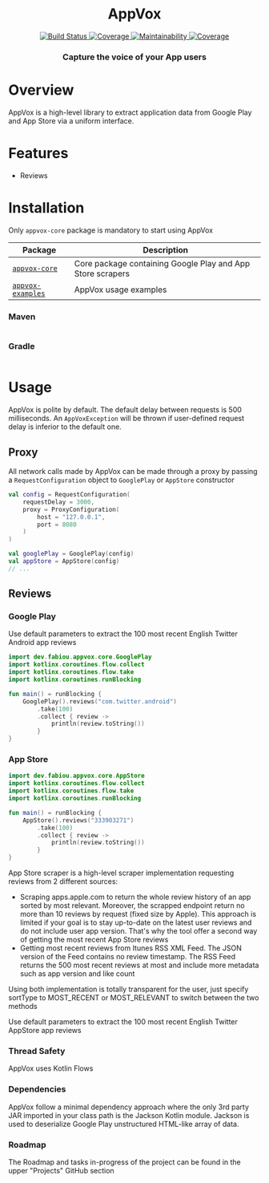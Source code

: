<h1 align="center">
  AppVox
</h1>

<p align="center">
    <a href="https://travis-ci.com/fabiouu/AppVox">
        <img src="https://travis-ci.com/fabiouu/AppVox.svg?branch=master" alt="Build Status" />
    </a>
    <a href="Kotlin">
        <img src="https://img.shields.io/badge/Kotlin-1.4.21-blue.svg" alt="Coverage" />
    </a>
    <a href="https://codeclimate.com/github/fabiouu/AppVox/maintainability">
        <img src="https://api.codeclimate.com/v1/badges/6f0c3287d031b4f431ea/maintainability" alt="Maintainability" />
    </a>
    <a href="https://codecov.io/gh/fabiouu/AppVox">
        <img src="https://codecov.io/gh/fabiouu/AppVox/branch/master/graph/badge.svg?token=AVB2DO0H4J" alt="Coverage" />
    </a>
</p>

<h3 align="center">
  Capture the voice of your App users
</h3>

# Overview
AppVox is a high-level library to extract application data from Google Play and App Store via a uniform interface.

# Features
 - Reviews

# Installation
Only `appvox-core` package is mandatory to start using AppVox

| Package | Description |
|----------|---------|
| [`appvox-core`](./appvox-core) | Core package containing Google Play and App Store scrapers |
| [`appvox-examples`](./appvox-examples) | AppVox usage examples |

### Maven
```xml
```

### Gradle
```groovy
```

# Usage
AppVox is polite by default. The default delay between requests is 500 milliseconds.
An `AppVoxException` will be thrown if user-defined request delay is inferior to the default one.

## Proxy
All network calls made by AppVox can be made through a proxy by passing a `RequestConfiguration` object to `GooglePlay` or `AppStore` constructor
``` Kotlin
val config = RequestConfiguration(
    requestDelay = 3000,
    proxy = ProxyConfiguration(
        host = "127.0.0.1",
        port = 8080
    )
)

val googlePlay = GooglePlay(config)
val appStore = AppStore(config)
// ...
```

## Reviews
### Google Play
Use default parameters to extract the 100 most recent English Twitter Android app reviews
```kotlin
import dev.fabiou.appvox.core.GooglePlay
import kotlinx.coroutines.flow.collect
import kotlinx.coroutines.flow.take
import kotlinx.coroutines.runBlocking

fun main() = runBlocking {
    GooglePlay().reviews("com.twitter.android")
        .take(100)
        .collect { review ->
            println(review.toString())
        }
}
```

### App Store
``` Kotlin
import dev.fabiou.appvox.core.AppStore
import kotlinx.coroutines.flow.collect
import kotlinx.coroutines.flow.take
import kotlinx.coroutines.runBlocking

fun main() = runBlocking {
    AppStore().reviews("333903271")
        .take(100)
        .collect { review ->
            println(review.toString())
        }
}
```

App Store scraper is a high-level scraper implementation requesting reviews from 2 different sources:
- Scraping apps.apple.com to return the whole review history of an app sorted by most relevant.
Moreover, the scrapped endpoint return no more than 10 reviews by request (fixed size by Apple).
This approach is limited if your goal is to stay up-to-date on the latest user reviews and do not include user app version.
That's why the tool offer a second way of getting the most recent App Store reviews
- Getting most recent reviews from Itunes RSS XML Feed. The JSON version of the Feed contains no review timestamp.
The RSS Feed returns the 500 most recent reviews at most and include more metadata such as app version and like count

Using both implementation is totally transparent for the user, just specify sortType to MOST_RECENT or MOST_RELEVANT to switch between the two methods
 
 Use default parameters to extract the 100 most recent English Twitter AppStore app reviews

### Thread Safety
AppVox uses Kotlin Flows

### Dependencies
AppVox follow a minimal dependency approach where the only 3rd party JAR imported in your class path is the Jackson Kotlin module.
Jackson is used to deserialize Google Play unstructured HTML-like array of data.

### Roadmap
The Roadmap and tasks in-progress of the project can be found in the upper "Projects" GitHub section